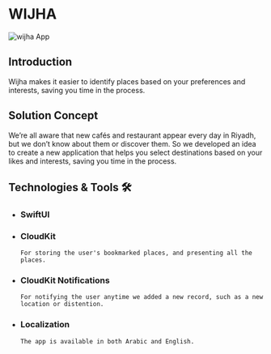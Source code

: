 # WIJHA
![wijha App](https://user-images.githubusercontent.com/55793333/214955936-c68f3f8d-0e7a-4115-9860-aff20978178a.jpeg)

## Introduction
Wijha makes it easier to identify places based on your preferences and interests, saving you time in the process.

## Solution Concept
We’re all aware that new cafés and restaurant appear every day in Riyadh, but we don’t know about them or discover them. So we developed an idea to create a new application that helps you select destinations based on your likes and interests, saving you time in the process.

## Technologies & Tools 🛠️
* ### SwiftUI

* ### CloudKit
      For storing the user's bookmarked places, and presenting all the places.

* ### CloudKit Notifications
      For notifying the user anytime we added a new record, such as a new location or distention.
      
* ### Localization
      The app is available in both Arabic and English.


